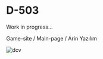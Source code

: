 # D-503

Work in progress...

Game-site / Main-page / Arin Yazılım

![dcv](https://user-images.githubusercontent.com/61503554/114349890-859dee00-9b79-11eb-9367-13a81345d45f.jpg)

